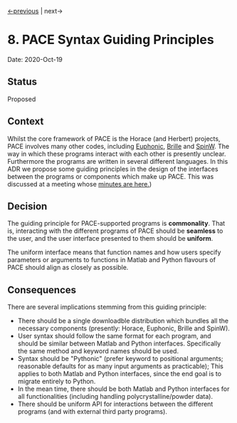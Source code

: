 [<-previous](0007-developer-scripts-storage-location.md) | next->

# 8. PACE Syntax Guiding Principles

Date: 2020-Oct-19

## Status

Proposed


## Context

Whilst the core framework of PACE is the Horace (and Herbert) projects,
PACE involves many other codes, including [Euphonic](https://github.com/pace-neutrons/Euphonic),
[Brille](https://github.com/brille/brille) and [SpinW](https://spinw.org).
The way in which these programs interact with each other is presently unclear.
Furthermore the programs are written in several different languages.
In this ADR we propose some guiding principles in the design of the interfaces
between the programs or components which make up PACE.
This was discussed at a meeting whose
[minutes are here.](https://stfc365.sharepoint.com/:w:/r/sites/PACEProject/Shared%20Documents/Meetings/PACE-General/pace_syntax_meeting1_minutes.docx))

## Decision

The guiding principle for PACE-supported programs is **commonality**.
That is, interacting with the different programs of PACE should be **seamless**
to the user, and the user interface presented to them should be **uniform**.

The uniform interface means that function names and how users specify parameters
or arguments to functions in Matlab and Python flavours of PACE should align
as closely as possible.

## Consequences

There are several implications stemming from this guiding principle:

* There should be a single downloadble distribution which bundles all the 
necessary components (presently: Horace, Euphonic, Brille and SpinW).
* User syntax should follow the same format for each program,
and should be similar between Matlab and Python interfaces.
Specifically the same method and keyword names should be used.
* Syntax should be "Pythonic" (prefer keyword to positional arguments;
reasonable defaults for as many input arguments as practicable);
This applies to both Matlab and Python interfaces,
since the end goal is to migrate entirely to Python.
* In the mean time, there should be both Matlab and Python interfaces for 
all functionalities (including handling polycrystalline/powder data).
* There should be uniform API for interactions between the different programs
(and with external third party programs).
